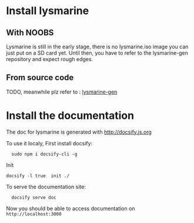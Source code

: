 # Install lysmarine

## With NOOBS
Lysmarine is still in the early stage, there is no lysmarine.iso image you can just put on a SD card yet. Until then, you have to refer to the lysmarine-gen repository and expect rough edges.

## From source code
TODO, meanwhile plz refer to :
[lysmarine-gen](https://gitlab.com/lysmarine/lysmarine-gen)


# Install the documentation

The doc for lysmarine is generated with http://docsify.js.org

To use it localy, First install docsify:
```
  sudo npm i docsify-cli -g
```
Init
```
docsify -l true  init ./

```


To serve the documentation site:
```
  docsify serve doc
```
Now you should be able to access documentation on `http://localhost:3000`
